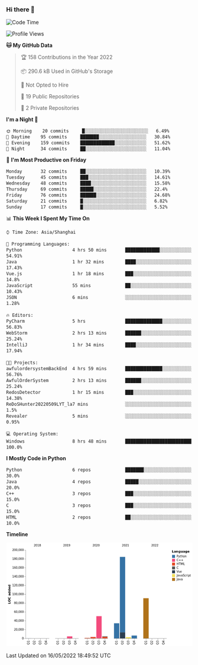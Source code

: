 ### Hi there 👋

<!--START_SECTION:waka-->
![Code Time](http://img.shields.io/badge/Code%20Time-0%20secs-blue)

![Profile Views](http://img.shields.io/badge/Profile%20Views-0-blue)

**🐱 My GitHub Data** 

> 🏆 158 Contributions in the Year 2022
 > 
> 📦 290.6 kB Used in GitHub's Storage 
 > 
> 🚫 Not Opted to Hire
 > 
> 📜 19 Public Repositories 
 > 
> 🔑 2 Private Repositories  
 > 
**I'm a Night 🦉** 

```text
🌞 Morning    20 commits     █░░░░░░░░░░░░░░░░░░░░░░░░   6.49% 
🌆 Daytime    95 commits     ███████░░░░░░░░░░░░░░░░░░   30.84% 
🌃 Evening    159 commits    █████████████░░░░░░░░░░░░   51.62% 
🌙 Night      34 commits     ██░░░░░░░░░░░░░░░░░░░░░░░   11.04%

```
📅 **I'm Most Productive on Friday** 

```text
Monday       32 commits     ██░░░░░░░░░░░░░░░░░░░░░░░   10.39% 
Tuesday      45 commits     ███░░░░░░░░░░░░░░░░░░░░░░   14.61% 
Wednesday    48 commits     ████░░░░░░░░░░░░░░░░░░░░░   15.58% 
Thursday     69 commits     █████░░░░░░░░░░░░░░░░░░░░   22.4% 
Friday       76 commits     ██████░░░░░░░░░░░░░░░░░░░   24.68% 
Saturday     21 commits     █░░░░░░░░░░░░░░░░░░░░░░░░   6.82% 
Sunday       17 commits     █░░░░░░░░░░░░░░░░░░░░░░░░   5.52%

```


📊 **This Week I Spent My Time On** 

```text
⌚︎ Time Zone: Asia/Shanghai

💬 Programming Languages: 
Python                   4 hrs 50 mins       █████████████░░░░░░░░░░░░   54.91% 
Java                     1 hr 32 mins        ████░░░░░░░░░░░░░░░░░░░░░   17.43% 
Vue.js                   1 hr 18 mins        ███░░░░░░░░░░░░░░░░░░░░░░   14.8% 
JavaScript               55 mins             ██░░░░░░░░░░░░░░░░░░░░░░░   10.43% 
JSON                     6 mins              ░░░░░░░░░░░░░░░░░░░░░░░░░   1.28%

🔥 Editors: 
PyCharm                  5 hrs               ██████████████░░░░░░░░░░░   56.83% 
WebStorm                 2 hrs 13 mins       ██████░░░░░░░░░░░░░░░░░░░   25.24% 
IntelliJ                 1 hr 34 mins        ████░░░░░░░░░░░░░░░░░░░░░   17.94%

🐱‍💻 Projects: 
awfulordersystemBackEnd  4 hrs 59 mins       ██████████████░░░░░░░░░░░   56.76% 
AwfulOrderSystem         2 hrs 13 mins       ██████░░░░░░░░░░░░░░░░░░░   25.24% 
RedosDetector            1 hr 15 mins        ███░░░░░░░░░░░░░░░░░░░░░░   14.38% 
ReDoSHunter20220509LYT_la7 mins              ░░░░░░░░░░░░░░░░░░░░░░░░░   1.5% 
Revealer                 5 mins              ░░░░░░░░░░░░░░░░░░░░░░░░░   0.95%

💻 Operating System: 
Windows                  8 hrs 48 mins       █████████████████████████   100.0%

```

**I Mostly Code in Python** 

```text
Python                   6 repos             ███████░░░░░░░░░░░░░░░░░░   30.0% 
Java                     4 repos             █████░░░░░░░░░░░░░░░░░░░░   20.0% 
C++                      3 repos             ███░░░░░░░░░░░░░░░░░░░░░░   15.0% 
C                        3 repos             ███░░░░░░░░░░░░░░░░░░░░░░   15.0% 
HTML                     2 repos             ██░░░░░░░░░░░░░░░░░░░░░░░   10.0%

```


**Timeline**

![Chart not found](https://raw.githubusercontent.com/SuperMaxine/SuperMaxine/main/charts/bar_graph.png) 


 Last Updated on 16/05/2022 18:49:52 UTC
<!--END_SECTION:waka-->

<!--
**SuperMaxine/SuperMaxine** is a ✨ _special_ ✨ repository because its `README.md` (this file) appears on your GitHub profile.

Here are some ideas to get you started:

- 🔭 I’m currently working on ...
- 🌱 I’m currently learning ...
- 👯 I’m looking to collaborate on ...
- 🤔 I’m looking for help with ...
- 💬 Ask me about ...
- 📫 How to reach me: ...
- 😄 Pronouns: ...
- ⚡ Fun fact: ...
-->

